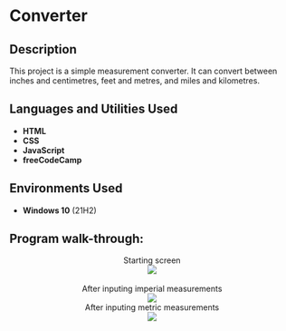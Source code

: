 <h1>Converter</h1>

<h2>Description</h2>
This project is a simple measurement converter. It can convert between inches and centimetres, feet and metres, and miles and kilometres.
<br />


<h2>Languages and Utilities Used</h2>

- <b>HTML</b> 
- <b>CSS</b>
- <b>JavaScript</b>
- <b>freeCodeCamp</b>

<h2>Environments Used </h2>

- <b>Windows 10</b> (21H2)

<h2>Program walk-through:</h2>

<p align="center">
Starting screen <br/>
<img src="https://user-images.githubusercontent.com/123213606/214181493-77c0604a-068c-4ac8-90f9-0e97feb6bb51.png"/>
<br />
<br />
After inputing imperial measurements <br/>
<img src="https://user-images.githubusercontent.com/123213606/214181582-92b0b2b7-1e59-468f-a2c4-fb8dad66da03.png"/>
<br />
After inputing metric measurements <br/>
<img src="https://user-images.githubusercontent.com/123213606/214181648-d51e4930-8225-4b18-b721-08aab078c8a8.png"/>
<br />


<!--
 ```diff
- text in red
+ text in green
! text in orange
# text in gray
@@ text in purple (and bold)@@
```
--!>
